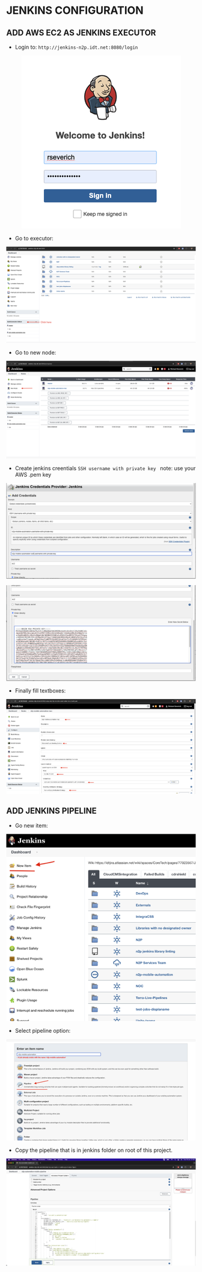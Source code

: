 # JENKINS CONFIGURATION

## ADD AWS EC2 AS JENKINS EXECUTOR
* Login to:  ```http://jenkins-n2p.idt.net:8080/login```
<p align="center">
  <img src="readme-files-08-jenkins/000-jenkins.png">
</p>

* Go to executor:
<p align="center">
  <img src="readme-files-08-jenkins/001-jenkins.png">
</p>

* Go to new node:
<p align="center">
  <img src="readme-files-08-jenkins/002-jenkins.png">
</p>


* Create jenkins creentials ```SSH username with private key ``` note: use your AWS .pem key

<p align="center">
  <img src="readme-files-08-jenkins/004-jenkins.png">
</p>

<p align="center">
  <img src="readme-files-08-jenkins/005-jenkins.png">
</p>

* Finally fill textboxes:
<p align="center">
  <img src="readme-files-08-jenkins/003-jenkins.png">
</p>

## ADD JENKINS PIPELINE

* Go new item:
<p align="center">
  <img src="readme-files-08-jenkins/006-jenkins.png">
</p>

* Select pipeline option:
<p align="center">
  <img src="readme-files-08-jenkins/007-jenkins.png">
</p>

* Copy the pipeline that is in jenkins folder on root of this project.
<p align="center">
  <img src="readme-files-08-jenkins/008-jenkins.png">
</p>
